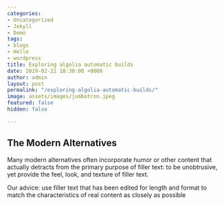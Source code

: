 ```yaml
---
categories:
- Uncategorized
- Jekyll
- Demo
tags:
- blogs
- Hello
- wordpress
title: Exploring algolia automatic builds
date: 2019-02-22 18:30:00 +0000
author: admin
layout: post
permalink: "/exploring-algolia-automatic-builds/"
image: assets/images/jumbotron.jpeg
featured: false
hidden: false

---
```

## The Modern Alternatives

Many modern alternatives often incorporate humor or other content that actually detracts from the primary purpose of filler text: to be unobtrusive, yet provide the feel, look, and texture of filler text. 

Our advice: use filler text that has been edited for length and format to match the characteristics of real content as closely as possible
